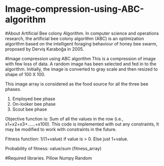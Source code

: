 # Image-compression-using-ABC-algorithm

#About Artificial Bee colony Algorithm.
In computer science and operations research, the artificial bee colony algorithm (ABC) is an optimization algorithm based on the intelligent foraging behaviour of honey bee swarm, proposed by Derviş Karaboğa in 2005.

#Image compression using ABC algorithm
This is a compression of image with few loss of data. A random image has been selected and fed in to the algorithm. Initially, the image is converted to gray scale and then resized to shape of 100 X 100. 

This image array is considered as the food source for all the three bee phases.
1. Employed bee phase
2. On-looker bee phase
3. Scout bee phase

Objective function is: Sum of all the values in the row (i.e., x1+x2+x3+......+x100). This code is implemented with out any constraints, It may be modified to work with constraints in the future.

Fitness function: 1/(1+value) if value is > 0. Else just 1+value.

Probability of fitness: value/sum (fitness_array)

#Required libraries.
Pillow
Numpy
Random
